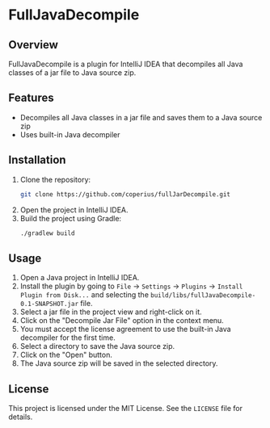# FullJavaDecompile

## Overview

FullJavaDecompile is a plugin for IntelliJ IDEA that decompiles all Java classes of a jar file to Java source zip.

## Features

- Decompiles all Java classes in a jar file and saves them to a Java source zip
- Uses built-in Java decompiler

## Installation

1. Clone the repository:
    ```sh
    git clone https://github.com/coperius/fullJarDecompile.git
    ```
2. Open the project in IntelliJ IDEA.
3. Build the project using Gradle:
    ```sh
    ./gradlew build
    ```

## Usage

1. Open a Java project in IntelliJ IDEA.
2. Install the plugin by going to `File` -> `Settings` -> `Plugins` -> `Install Plugin from Disk...` and selecting the `build/libs/fullJavaDecompile-0.1-SNAPSHOT.jar` file.
3. Select a jar file in the project view and right-click on it.
4. Click on the "Decompile Jar File" option in the context menu.
5. You must accept the license agreement to use the built-in Java decompiler for the first time.
6. Select a directory to save the Java source zip.
7. Click on the "Open" button.
8. The Java source zip will be saved in the selected directory.

## License

This project is licensed under the MIT License. See the `LICENSE` file for details.